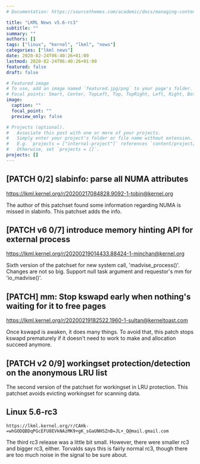 ```yaml
---
# Documentation: https://sourcethemes.com/academic/docs/managing-content/

title: "LKML News v5.6-rc3"
subtitle: ""
summary: ""
authors: []
tags: ["linux", "kernel", "lkml", "news"]
categories: ["lkml news"]
date: 2020-02-24T06:40:26+01:00
lastmod: 2020-02-24T06:40:26+01:00
featured: false
draft: false

# Featured image
# To use, add an image named `featured.jpg/png` to your page's folder.
# Focal points: Smart, Center, TopLeft, Top, TopRight, Left, Right, BottomLeft, Bottom, BottomRight.
image:
  caption: ""
  focal_point: ""
  preview_only: false

# Projects (optional).
#   Associate this post with one or more of your projects.
#   Simply enter your project's folder or file name without extension.
#   E.g. `projects = ["internal-project"]` references `content/project/deep-learning/index.md`.
#   Otherwise, set `projects = []`.
projects: []
---
```


[PATCH 0/2] slabinfo: parse all NUMA attributes
-----------------------------------------------

https://lkml.kernel.org/r/20200217084828.9092-1-tobin@kernel.org

The author of this patchset found some information regarding NUMA is missed in
slabinfo.  This patchset adds the info.


[PATCH v6 0/7] introduce memory hinting API for external process
----------------------------------------------------------------

https://lkml.kernel.org/r/20200219014433.88424-1-minchan@kernel.org

Sixth version of the patchset for new system call, 'madvise_process()'.
Changes are not so big.  Support null task argument and requestor's mm for
'io_madvise()'.


[PATCH] mm: Stop kswapd early when nothing's waiting for it to free pages
-------------------------------------------------------------------------

https://lkml.kernel.org/r/20200219182522.1960-1-sultan@kerneltoast.com

Once kswapd is awaken, it does many things.  To avoid that, this patch stops
kswapd prematurely if it doesn't need to work to make and allocation succeed
anymore.


[PATCH v2 0/9] workingset protection/detection on the anonymous LRU list
------------------------------------------------------------------------

The second version of the patchset for workingset in LRU protection.  This
patchset avoids evicting workingset for scanning data.


Linux 5.6-rc3
-------------

`https://lkml.kernel.org/r/CAHk-=whGODQBDqPGcEFU8EVkNAzMK9+gK_sGaUNHSZnB=JL+_Q@mail.gmail.com`

The third rc3 release was a little bit small.  However, there were smaller rc3
and bigger rc3, either.  Torvalds says this is fairly normal rc3, though there
are too much noise in the signal to be sure about.
